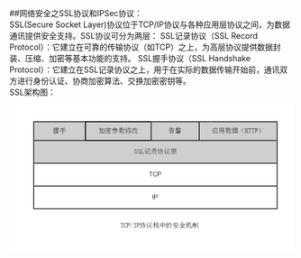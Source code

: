 ##网络安全之SSL协议和IPSec协议：  
SSL(Secure Socket Layer)协议位于TCP/IP协议与各种应用层协议之间，为数据通讯提供安全支持。SSL协议可分为两层： SSL记录协议（SSL Record Protocol）：它建立在可靠的传输协议（如TCP）之上，为高层协议提供数据封装、压缩、加密等基本功能的支持。 SSL握手协议（SSL Handshake Protocol）：它建立在SSL记录协议之上，用于在实际的数据传输开始前，通讯双方进行身份认证、协商加密算法、交换加密密钥等。  
SSL架构图：  
![SSL架构图](https://github.com/Victor-Lv/Study/blob/master/network_security/image/SSL_framework.jpg)  

